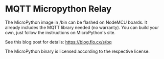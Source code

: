 # MQTT Micropython Relay

The MicroPython image in /bin can be flashed on NodeMCU boards. It already
includes the MQTT library needed (no warranty). You can build your own, just follow the
instructions on MicroPython's site.

See this blog post for details: https://blog.flo.cx/s/bq

The MicroPython binary is licensed according to the respective license.
